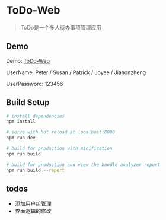 # ToDo-Web

> ToDo是一个多人待办事项管理应用

## Demo

Demo: [ToDo-Web](http://119.23.106.13)

UserName: Peter / Susan / Patrick / Joyee / Jiahonzheng

UserPassword: 123456

## Build Setup

``` bash
# install dependencies
npm install

# serve with hot reload at localhost:8080
npm run dev

# build for production with minification
npm run build

# build for production and view the bundle analyzer report
npm run build --report
```

## todos

+ 添加用户组管理
+ 界面逻辑的修改
